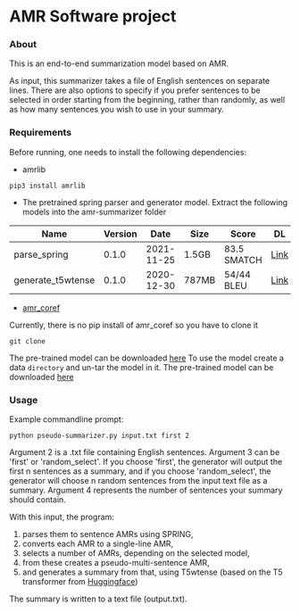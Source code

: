 # AMR Software project

### About

This is an end-to-end summarization model based on AMR.

As input, this summarizer takes a file of English sentences on separate lines. 
There are also options to specify if you prefer sentences to be selected in order
starting from the beginning, rather than randomly, as well as how many sentences 
you wish to use in your summary.

### Requirements

Before running, one needs to install the following dependencies:

- amrlib
```
pip3 install amrlib
```

- The pretrained spring parser and generator model. Extract the following models into the amr-summarizer folder

| Name              	| Version 	| Date       	| Size  	| Score       	| DL 	|
|-------------------	|---------	|------------	|-------	|-------------	|----	|
| parse_spring      	| 0.1.0   	| 2021-11-25 	| 1.5GB 	| 83.5 SMATCH 	| [Link](https://github.com/bjascob/amrlib-models/releases/download/model_parse_spring-v0_1_0/model_parse_spring-v0_1_0.tar.gz)   	|
| generate_t5wtense 	| 0.1.0   	| 2020-12-30 	| 787MB 	| 54/44 BLEU  	| [Link](https://github.com/bjascob/amrlib-models/releases/download/model_generate_t5wtense-v0_1_0/model_generate_t5wtense-v0_1_0.tar.gz)  	|


- [amr_coref](https://github.com/bjascob/amr_coref)

Currently, there is no pip install of amr_coref so you have to clone it
```
git clone 
```
The pre-trained model can be downloaded [here](https://github.com/bjascob/amr_coref/releases)
To use the model create a data ```directory``` and un-tar the model in it.
The pre-trained model can be downloaded [here](https://github.com/bjascob/amr_coref/releases)


### Usage

Example commandline prompt:
```
python pseudo-summarizer.py input.txt first 2
```
Argument 2 is a .txt file containing English sentences.
Argument 3 can be 'first' or 'random_select'. If you choose 'first', the generator will output the first n sentences as a summary, and if you choose 'random_select', the generator will choose n random sentences from the input text file as a summary.
Argument 4 represents the number of sentences your summary should contain.


With this input, the program:
  1) parses them to sentence AMRs using SPRING, 
  2) converts each AMR to a single-line AMR, 
  3) selects a number of AMRs, depending on the selected model, 
  4) from these creates a pseudo-multi-sentence AMR, 
  5) and generates a summary from that, using T5wtense (based on the T5 transformer from [Huggingface](https://github.com/huggingface/transformers))

The summary is written to a text file (output.txt).
